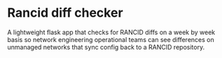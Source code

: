 # Rancid diff checker

A lightweight flask app that checks for RANCID diffs on a week by week basis so network engineering operational teams can see differences on unmanaged networks that sync config back to a RANCID repository.